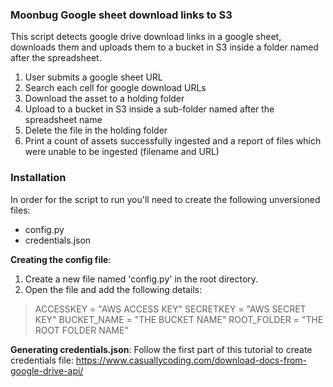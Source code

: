 ### Moonbug Google sheet download links to S3
This script detects google drive download links in a google sheet, downloads them and uploads them to a bucket in S3 inside a folder named after the spreadsheet.
1. User submits a google sheet URL
1. Search each cell for google download URLs
1. Download the asset to a holding folder
1. Upload to a bucket in S3 inside a sub-folder named after the spreadsheet name
1. Delete the file in the holding folder
1. Print a count of assets successfully ingested and a report of files which were unable to be ingested (filename and URL)

### Installation
In order for the script to run you'll need to create the following unversioned files:
- config.py
- credentials.json

**Creating the config file**:
1. Create a new file named 'config.py' in the root directory.
1. Open the file and add the following details:

> ACCESSKEY = "AWS ACCESS KEY"
> SECRETKEY = "AWS SECRET KEY"
> BUCKET_NAME = "THE BUCKET NAME"
> ROOT_FOLDER = "THE ROOT FOLDER NAME"

**Generating credentials.json**:
Follow the first part of this tutorial to create credentials file:
https://www.casuallycoding.com/download-docs-from-google-drive-api/
